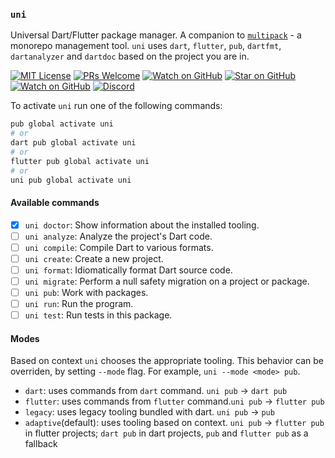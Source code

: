 ### `uni`

Universal Dart/Flutter package manager. A companion to [`multipack`](https://pub.dev/packages/multipack) - a monorepo management tool.
`uni` uses `dart`, `flutter`, `pub`, `dartfmt`, `dartanalyzer` and `dartdoc` based on the project you are in.

[![MIT License][license-badge]][license-link]
[![PRs Welcome][prs-badge]][prs-link]
[![Watch on GitHub][github-watch-badge]][github-watch-link]
[![Star on GitHub][github-star-badge]][github-star-link]
[![Watch on GitHub][github-forks-badge]][github-forks-link]
[![Discord][discord-badge]][discord-link]

[license-badge]: https://img.shields.io/github/license/gql-dart/uni.svg?style=for-the-badge
[license-link]: https://github.com/gql-dart/uni/blob/master/LICENSE
[prs-badge]: https://img.shields.io/badge/PRs-welcome-brightgreen.svg?style=for-the-badge
[prs-link]: https://github.com/gql-dart/uni/issues

[github-watch-badge]: https://img.shields.io/github/watchers/gql-dart/uni.svg?style=for-the-badge&logo=github&logoColor=ffffff
[github-watch-link]: https://github.com/gql-dart/uni/watchers
[github-star-badge]: https://img.shields.io/github/stars/gql-dart/uni.svg?style=for-the-badge&logo=github&logoColor=ffffff
[github-star-link]: https://github.com/gql-dart/uni/stargazers
[github-forks-badge]: https://img.shields.io/github/forks/gql-dart/uni.svg?style=for-the-badge&logo=github&logoColor=ffffff
[github-forks-link]: https://github.com/gql-dart/uni/network/members

[discord-badge]: https://img.shields.io/discord/559455668810153989.svg?style=for-the-badge&logo=discord&logoColor=ffffff
[discord-link]: https://discord.gg/NryjpVa


To activate `uni` run one of the following commands:
```bash
pub global activate uni
# or
dart pub global activate uni
# or
flutter pub global activate uni
# or
uni pub global activate uni
```

#### Available commands
- [x] `uni doctor`: Show information about the installed tooling.
- [ ] `uni analyze`: Analyze the project's Dart code.
- [ ] `uni compile`: Compile Dart to various formats.
- [ ] `uni create`: Create a new project.
- [ ] `uni format`: Idiomatically format Dart source code.
- [ ] `uni migrate`: Perform a null safety migration on a project or package.
- [ ] `uni pub`: Work with packages.
- [ ] `uni run`: Run the program.
- [ ] `uni test`: Run tests in this package.

#### Modes
Based on context `uni` chooses the appropriate tooling. This behavior can be overriden, by setting `--mode` flag.
For example, `uni --mode <mode> pub`.  
- `dart`: uses commands from `dart` command. `uni pub` -> `dart pub`
- `flutter`: uses commands from `flutter` command.`uni pub` -> `flutter pub`
- `legacy`: uses legacy tooling bundled with dart. `uni pub` -> `pub`
- `adaptive`(default): uses tooling based on context. `uni pub` -> `flutter pub` in flutter projects; `dart pub` in dart projects, `pub` and `flutter pub` as a fallback
